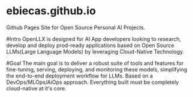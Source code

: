 # ebiecas.github.io
Github Pages Site for Open Source Personal AI Projects.

#Intro
OpenLLX is designed for AI App developers looking to research, develop and deploy prod-ready applications based on Open Source LLMs(Large Language Models) by leveraging Cloud-Native Technology.

#Goal
The main goal is to deliver a robust suite of tools and features for fine-tuning, serving, deploying, and monitoring these models, simplifying the end-to-end deployment workflow for LLMs. Based on a DevOps/MLOps/AiOps approach. Everything built must be completely cloud-native at it's core.


